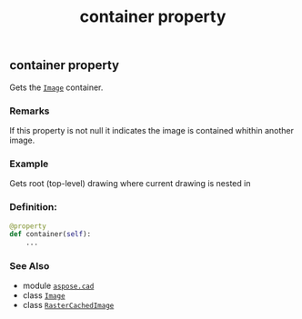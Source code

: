 ﻿---
title: container property
second_title: Aspose.CAD for Python via .NET API References
description: 
type: docs
weight: 470
url: /python-net/aspose.cad/rastercachedimage/container/
is_root: false
---

## container property


Gets the [`Image`](/cad/python-net/aspose.cad/image) container.

### Remarks 


If this property is not null it indicates the image is contained whithin another image.

### Example 


Gets root (top-level) drawing where current drawing is nested in
### Definition:
```python
@property
def container(self):
    ...
```

### See Also
* module [`aspose.cad`](../../)
* class [`Image`](/cad/python-net/aspose.cad/image)
* class [`RasterCachedImage`](/cad/python-net/aspose.cad/rastercachedimage)
